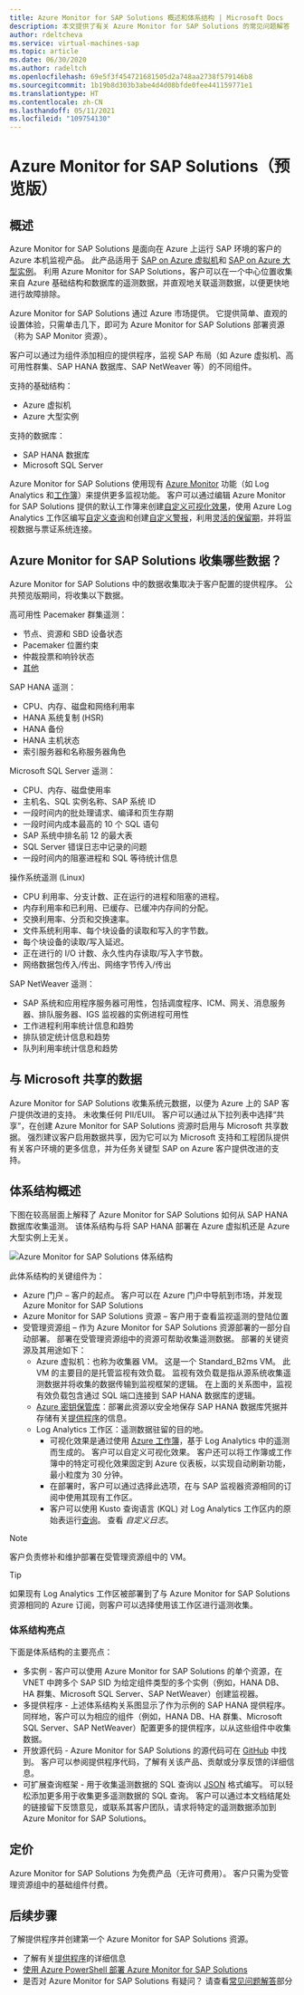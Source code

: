```yaml
---
title: Azure Monitor for SAP Solutions 概述和体系结构 | Microsoft Docs
description: 本文提供了有关 Azure Monitor for SAP Solutions 的常见问题解答
author: rdeltcheva
ms.service: virtual-machines-sap
ms.topic: article
ms.date: 06/30/2020
ms.author: radeltch
ms.openlocfilehash: 69e5f3f454721681505d2a748aa2738f579146b8
ms.sourcegitcommit: 1b19b8d303b3abe4d4d08bfde0fee441159771e1
ms.translationtype: HT
ms.contentlocale: zh-CN
ms.lasthandoff: 05/11/2021
ms.locfileid: "109754130"
---
```

# <a name="azure-monitor-for-sap-solutions-preview"></a>Azure Monitor for SAP Solutions（预览版）

## <a name="overview"></a>概述

Azure Monitor for SAP Solutions 是面向在 Azure 上运行 SAP 环境的客户的 Azure 本机监视产品。 此产品适用于 [SAP on Azure 虚拟机](./hana-get-started.md)和 [SAP on Azure 大型实例](./hana-overview-architecture.md)。
利用 Azure Monitor for SAP Solutions，客户可以在一个中心位置收集来自 Azure 基础结构和数据库的遥测数据，并直观地关联遥测数据，以便更快地进行故障排除。

Azure Monitor for SAP Solutions 通过 Azure 市场提供。 它提供简单、直观的设置体验，只需单击几下，即可为 Azure Monitor for SAP Solutions 部署资源（称为 SAP Monitor 资源）。

客户可以通过为组件添加相应的提供程序，监视 SAP 布局（如 Azure 虚拟机、高可用性群集、SAP HANA 数据库、SAP NetWeaver 等）的不同组件。

支持的基础结构：

- Azure 虚拟机
- Azure 大型实例

支持的数据库：
- SAP HANA 数据库
- Microsoft SQL Server

Azure Monitor for SAP Solutions 使用现有 [Azure Monitor](../../../azure-monitor/overview.md) 功能（如 Log Analytics 和[工作簿](../../../azure-monitor/visualize/workbooks-overview.md)）来提供更多监视功能。 客户可以通过编辑 Azure Monitor for SAP Solutions 提供的默认工作簿来创建[自定义可视化效果](../../../azure-monitor/visualize/workbooks-overview.md#getting-started)，使用 Azure Log Analytics 工作区编写[自定义查询](../../../azure-monitor/logs/log-analytics-tutorial.md)和创建[自定义警报](../../../azure-monitor/alerts/alerts-log.md)，利用[灵活的保留期](../../../azure-monitor/logs/manage-cost-storage.md#change-the-data-retention-period)，并将监视数据与票证系统连接。

## <a name="what-data-does-azure-monitor-for-sap-solutions-collect"></a>Azure Monitor for SAP Solutions 收集哪些数据？

Azure Monitor for SAP Solutions 中的数据收集取决于客户配置的提供程序。 公共预览版期间，将收集以下数据。

高可用性 Pacemaker 群集遥测：
- 节点、资源和 SBD 设备状态
- Pacemaker 位置约束
- 仲裁投票和响铃状态
- [其他](https://github.com/ClusterLabs/ha_cluster_exporter/blob/master/doc/metrics.md)

SAP HANA 遥测：
- CPU、内存、磁盘和网络利用率
- HANA 系统复制 (HSR)
- HANA 备份
- HANA 主机状态
- 索引服务器和名称服务器角色

Microsoft SQL Server 遥测：
- CPU、内存、磁盘使用率
- 主机名、SQL 实例名称、SAP 系统 ID
- 一段时间内的批处理请求、编译和页生存期
- 一段时间内成本最高的 10 个 SQL 语句
- SAP 系统中排名前 12 的最大表
- SQL Server 错误日志中记录的问题
- 一段时间内的阻塞进程和 SQL 等待统计信息

操作系统遥测 (Linux) 
- CPU 利用率、分支计数、正在运行的进程和阻塞的进程。 
- 内存利用率和已利用、已缓存、已缓冲内存间的分配。 
- 交换利用率、分页和交换速率。 
- 文件系统利用率、每个块设备的读取和写入的字节数。 
- 每个块设备的读取/写入延迟。 
- 正在进行的 I/O 计数、永久性内存读取/写入字节数。 
- 网络数据包传入/传出、网络字节传入/传出 

SAP NetWeaver 遥测：

- SAP 系统和应用程序服务器可用性，包括调度程序、ICM、网关、消息服务器、排队服务器、IGS 监视器的实例进程可用性
- 工作进程利用率统计信息和趋势
- 排队锁定统计信息和趋势
- 队列利用率统计信息和趋势

## <a name="data-sharing-with-microsoft"></a>与 Microsoft 共享的数据

Azure Monitor for SAP Solutions 收集系统元数据，以便为 Azure 上的 SAP 客户提供改进的支持。 未收集任何 PII/EUII。
客户可以通过从下拉列表中选择“共享”，在创建 Azure Monitor for SAP Solutions 资源时启用与 Microsoft 共享数据。
强烈建议客户启用数据共享，因为它可以为 Microsoft 支持和工程团队提供有关客户环境的更多信息，并为任务关键型 SAP on Azure 客户提供改进的支持。

## <a name="architecture-overview"></a>体系结构概述

下图在较高层面上解释了 Azure Monitor for SAP Solutions 如何从 SAP HANA 数据库收集遥测。 该体系结构与将 SAP HANA 部署在 Azure 虚拟机还是 Azure 大型实例上无关。

![Azure Monitor for SAP Solutions 体系结构](https://user-images.githubusercontent.com/75772258/115046700-62ff3280-9ef5-11eb-8d0d-cfcda526aeeb.png)

此体系结构的关键组件为：
- Azure 门户 – 客户的起点。 客户可以在 Azure 门户中导航到市场，并发现 Azure Monitor for SAP Solutions
- Azure Monitor for SAP Solutions 资源 – 客户用于查看监视遥测的登陆位置
- 受管理资源组 – 作为 Azure Monitor for SAP Solutions 资源部署的一部分自动部署。 部署在受管理资源组中的资源可帮助收集遥测数据。 部署的关键资源及其用途如下：
   - Azure 虚拟机：也称为收集器 VM。 这是一个 Standard_B2ms VM。 此 VM 的主要目的是托管监视有效负载。 监视有效负载是指从源系统收集遥测数据并将收集的数据传输到监视框架的逻辑。 在上面的关系图中，监视有效负载包含通过 SQL 端口连接到 SAP HANA 数据库的逻辑。
   - [Azure 密钥保管库](../../../key-vault/general/basic-concepts.md)：部署此资源以安全地保存 SAP HANA 数据库凭据并存储有关[提供程序](./azure-monitor-providers.md)的信息。
   - Log Analytics 工作区：遥测数据驻留的目的地。
      - 可视化效果是通过使用 [Azure 工作簿](../../../azure-monitor/visualize/workbooks-overview.md)，基于 Log Analytics 中的遥测而生成的。 客户可以自定义可视化效果。 客户还可以将工作簿或工作簿中的特定可视化效果固定到 Azure 仪表板，以实现自动刷新功能，最小粒度为 30 分钟。
      - 在部署时，客户可以通过选择此选项，在与 SAP 监视器资源相同的订阅中使用其现有工作区。
      - 客户可以使用 Kusto 查询语言 (KQL) 对 Log Analytics 工作区内的原始表运行[查询](../../../azure-monitor/logs/log-query-overview.md)。 查看 *自定义日志*。

> [!Note]
> 客户负责修补和维护部署在受管理资源组中的 VM。

> [!Tip]
> 如果现有 Log Analytics 工作区被部署到了与 Azure Monitor for SAP Solutions 资源相同的 Azure 订阅，则客户可以选择使用该工作区进行遥测收集。

### <a name="architecture-highlights"></a>体系结构亮点

下面是体系结构的主要亮点：
 - 多实例 - 客户可以使用 Azure Monitor for SAP Solutions 的单个资源，在 VNET 中跨多个 SAP SID 为给定组件类型的多个实例（例如，HANA DB、HA 群集、Microsoft SQL Server、SAP NetWeaver）创建监视器。
 - 多提供程序 - 上述体系结构关系图显示了作为示例的 SAP HANA 提供程序。 同样地，客户可以为相应的组件（例如，HANA DB、HA 群集、Microsoft SQL Server、SAP NetWeaver）配置更多的提供程序，以从这些组件中收集数据。
 - 开放源代码 - Azure Monitor for SAP Solutions 的源代码可在 [GitHub](https://github.com/Azure/AzureMonitorForSAPSolutions) 中找到。 客户可以参阅提供程序代码，了解有关该产品、贡献或分享反馈的详细信息。
 - 可扩展查询框架 - 用于收集遥测数据的 SQL 查询以 [JSON](https://github.com/Azure/AzureMonitorForSAPSolutions/blob/master/sapmon/content/SapHana.json) 格式编写。 可以轻松添加更多用于收集更多遥测数据的 SQL 查询。 客户可以通过本文档结尾处的链接留下反馈意见，或联系其客户团队，请求将特定的遥测数据添加到 Azure Monitor for SAP Solutions。

## <a name="pricing"></a>定价
Azure Monitor for SAP Solutions 为免费产品（无许可费用）。 客户只需为受管理资源组中的基础组件付费。

## <a name="next-steps"></a>后续步骤

了解提供程序并创建第一个 Azure Monitor for SAP Solutions 资源。
 - 了解有关[提供程序](./azure-monitor-providers.md)的详细信息
 - [使用 Azure PowerShell 部署 Azure Monitor for SAP Solutions](azure-monitor-sap-quickstart-powershell.md)
 - 是否对 Azure Monitor for SAP Solutions 有疑问？ 请查看[常见问题解答](./azure-monitor-faq.md)部分
